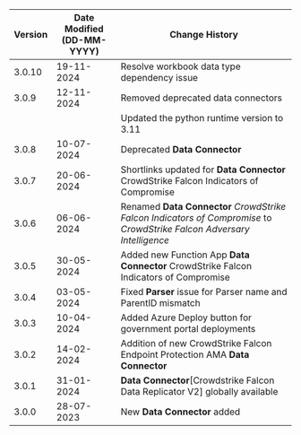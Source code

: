 | **Version** | **Date Modified (DD-MM-YYYY)** | **Change History**                                                             |
|-------------|--------------------------------|--------------------------------------------------------------------------------|
| 3.0.10      | 19-11-2024                     | Resolve workbook data type dependency issue                                    |
| 3.0.9       | 12-11-2024                     | Removed deprecated data connectors                                             |
|             |                                | Updated the python runtime version to 3.11                                                                               |
| 3.0.8 	  | 10-07-2024 					   | Deprecated **Data Connector** 										            |
| 3.0.7       | 20-06-2024                     | Shortlinks updated for **Data Connector** CrowdStrike Falcon Indicators of Compromise                   |
| 3.0.6       | 06-06-2024                     | Renamed **Data Connector** *CrowdStrike Falcon Indicators of Compromise* to *CrowdStrike Falcon Adversary Intelligence* |
| 3.0.5       | 30-05-2024                     | Added new Function App **Data Connector** CrowdStrike Falcon Indicators of Compromise                   |
| 3.0.4       | 03-05-2024                     | Fixed **Parser** issue for Parser name and ParentID mismatch                   |
| 3.0.3       | 10-04-2024                     | Added Azure Deploy button for government portal deployments                    |
| 3.0.2       | 14-02-2024                     | Addition of new CrowdStrike Falcon Endpoint Protection AMA **Data Connector**  |
| 3.0.1       | 31-01-2024                     | **Data Connector**[Crowdstrike Falcon Data Replicator V2] globally available   |
| 3.0.0       | 28-07-2023                     | New **Data Connector** added                                                   |
